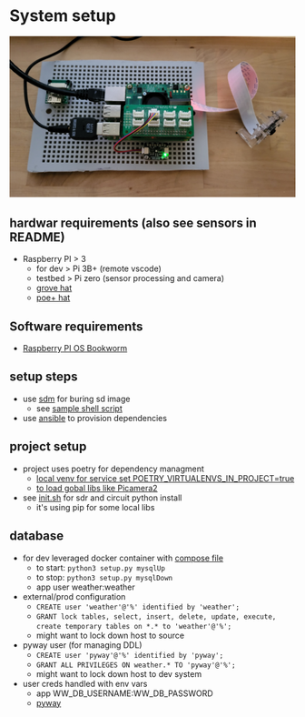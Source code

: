 # System setup

![Stand](img/pi.jpg?raw=true)

## hardwar requirements (also see sensors in README)
- Raspberry PI > 3
    - for dev > Pi 3B+ (remote vscode)
    - testbed > Pi zero (sensor processing and camera)
    - [grove hat](https://wiki.seeedstudio.com/Grove_Base_Hat_for_Raspberry_Pi_Zero/)
    - [poe+ hat](https://www.raspberrypi.com/products/poe-plus-hat/)


## Software requirements
- [Raspberry PI OS Bookworm](https://www.raspberrypi.com/software/operating-systems/)


## setup steps
- use [sdm](https://github.com/gitbls/sdm) for buring sd image
    - see [sample shell script](https://raw.githubusercontent.com/tim-oe/piImage/refs/heads/main/src/sdm/image.sh)
- use [ansible](https://docs.ansible.com/) to provision dependencies

## project setup
- project uses poetry for dependency managment
    - [local venv for service set POETRY_VIRTUALENVS_IN_PROJECT=true](https://python-poetry.org/docs/configuration/#virtualenvsin-project)
    - [to load gobal libs like Picamera2 ](https://python-poetry.org/docs/configuration/#virtualenvsoptionssystem-site-packages)
- see [init.sh](/init.sh?raw=true) for sdr and circuit python install
    - it's using pip for some local libs


## database
- for dev leveraged docker container with [compose file](/mariadb-docker-compose.yml?raw=true)
    - to start: ```python3 setup.py mysqlUp``` 
    - to stop:  ```python3 setup.py mysqlDown```
    - app user weather:weather     
- external/prod configuration
    - ```CREATE user 'weather'@'%' identified by 'weather';``` 
    - ```GRANT lock tables, select, insert, delete, update, execute, create temporary tables on *.* to 'weather'@'%';```
    - might want to lock down host to source
- pyway user (for managing DDL)
    - ```CREATE user 'pyway'@'%' identified by 'pyway';``` 
    - ```GRANT ALL PRIVILEGES ON weather.* TO 'pyway'@'%';```
    - might want to lock down host to dev system
- user creds handled with env vars 
    - app WW_DB_USERNAME:WW_DB_PASSWORD
    - [pyway](https://github.com/jasondcamp/pyway?tab=readme-ov-file#configuration)